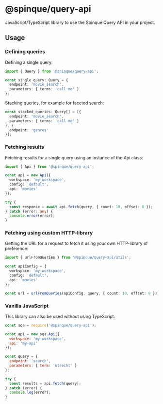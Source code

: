 # @spinque/query-api

JavaScript/TypeScript library to use the Spinque Query API in your project.

## Usage

### Defining queries

Defining a single query:

```typescript
import { Query } from '@spinque/query-api';

const single_query: Query = {
  endpoint: 'movie_search',
  parameters: { terms: 'call me' }
};
```

Stacking queries, for example for faceted search:

```typescript
const stacked_queries: Query[] = [{
  endpoint: 'movie_search',
  parameters: { terms: 'call me' }
}, {
  endpoint: 'genres'
}];
```

### Fetching results

Fetching results for a single query using an instance of the Api class:

```typescript
import { Api } from '@spinque/query-api';

const api = new Api({
  workspace: 'my-workspace',
  config: 'default',
  api: 'movies'
});

try {
  const response = await api.fetch(query, { count: 10, offset: 0 });
} catch (error: any) {
  console.error(error);
}
```

### Fetching using custom HTTP-library

Getting the URL for a request to fetch it using your own HTTP-library of preference:

```typescript
import { urlFromQueries } from '@spinque/query-api/utils';

const apiConfig = {
  workspace: 'my-workspace',
  config: 'default',
  api: 'movies'
};

const url = urlFromQueries(apiConfig, query, { count: 10, offset: 0 });
```

### Vanilla JavaScript

This library can also be used without using TypeScript:

```javascript
const sqa = require('@spinque/query-api');

const api = new sqa.Api({
  workspace: 'my-workspace',
  api: 'my-api'
});

const query = {
  endpoint: 'search',
  parameters: { term: 'utrecht' }
};

try {
  const results = api.fetch(query);
} catch (error) {
  console.log(error);
}
```